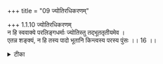 +++
title = "09 ज्योतिरधिकरणम्"

+++
1.1.10 ज्योतिरधिकरणम्  
न हि स्ववाक्ये परलिङ्गधर्माः ज्योतिस्तु तद्भूततृतीयमेव ।  
एतन्न शङ्क्यं, न हि तस्य पादो भूतानि किन्त्वस्य परस्य पुंसः ।। 16 ।।

<details><summary>टीका</summary>

1.1.10 ज्योतिरधिकरणम् It can not be held that the word ज्योतिस् (occuring in the छान्दोग्य text) should not be taken as signifying the elemental light which is the third (among the gross - elements) on the ground that none of the characteristics pertaining to Brahman has been mentioned with reference to it. It is because with reference to this 'light' another text2 states that the elements constitute its one foot. And this is applicable only to the Supreme Being. Notes : 1. छान्द् Up., III.xiii.7 अथ यदतः परो दिवो ज्योतिर्दीप्यते विश्वतः पृष्ठेषु सर्वतः पृष्ठेष्वनुत्तमेषु लोकेषु, इदं वाव तत् यदिदमस्मिन् अन्तः पुरुषे ज्योतिः तस्यैषा दृष्टिः । 2. छान्द् Up., III.vii.6 Vide also. ऋग्वेद, X.90
</details>

